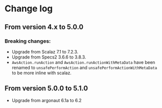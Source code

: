 Change log
===

## From version 4.x to 5.0.0
### Breaking changes:
* Upgrade from Scalaz 7.1 to 7.2.3.
* Upgrade from Specs2 3.6.6 to 3.8.3.
* `AwsAction.runAction` and `AwsAction.runActionWithMetaData` have been renamed to `unsafePerformAction` and `unsafePerformActionWithMetaData` to be more inline with scalaz.

## From version 5.0.0 to 5.1.0
* Upgrade from argonaut 6.1a to 6.2
